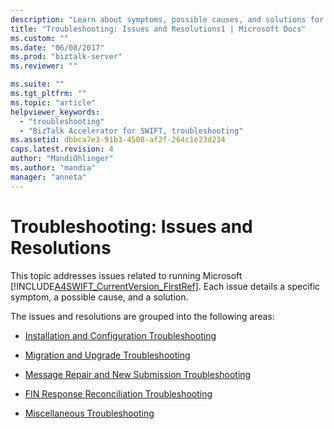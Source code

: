 ```yaml
---
description: "Learn about symptoms, possible causes, and solutions for issues related to running Microsoft BizTalk Accelerator for SWIFT (A4SWIFT)."
title: "Troubleshooting: Issues and Resolutions1 | Microsoft Docs"
ms.custom: ""
ms.date: "06/08/2017"
ms.prod: "biztalk-server"
ms.reviewer: ""

ms.suite: ""
ms.tgt_pltfrm: ""
ms.topic: "article"
helpviewer_keywords: 
  - "troubleshooting"
  - "BizTalk Accelerator for SWIFT, troubleshooting"
ms.assetid: dbbca7e3-91b3-4508-af2f-264c1e23d234
caps.latest.revision: 4
author: "MandiOhlinger"
ms.author: "mandia"
manager: "anneta"
---
```

# Troubleshooting: Issues and Resolutions

This topic addresses issues related to running Microsoft [!INCLUDE[A4SWIFT_CurrentVersion_FirstRef](../../includes/a4swift-currentversion-firstref-md.md)]. Each issue details a specific symptom, a possible cause, and a solution.  
  
The issues and resolutions are grouped into the following areas:  
  
- [Installation and Configuration Troubleshooting](../../adapters-and-accelerators/accelerator-swift/installation-and-configuration-troubleshooting.md)  
  
- [Migration and Upgrade Troubleshooting](../../adapters-and-accelerators/accelerator-swift/migration-and-upgrade-troubleshooting.md)  
  
- [Message Repair and New Submission Troubleshooting](../../adapters-and-accelerators/accelerator-swift/message-repair-and-new-submission-troubleshooting.md)  
  
- [FIN Response Reconciliation Troubleshooting](../../adapters-and-accelerators/accelerator-swift/fin-response-reconciliation-troubleshooting.md)  
  
- [Miscellaneous Troubleshooting](../../adapters-and-accelerators/accelerator-swift/miscellaneous-troubleshooting.md)
